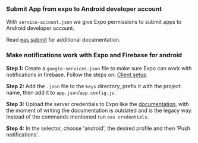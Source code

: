 ### Submit App from expo to Android developer account

With `service-account.json` we give Expo permissions to submit apps to Android developer account.

Read [eas submit](https://docs.expo.dev/submit/android/) for additional documentation.

### Make notifications work with Expo and Firebase for android

**Step 1:**
Create a `google-services.json` file to make sure Expo can work with notifications in firebase.
Follow the steps on: [Client setup](https://docs.expo.dev/push-notifications/using-fcm/#client-setup)

**Step 2:** 
Add the `.json` file to the `keys` directory, prefix it with 
the project name, then add it to `app.json`/`app.config.js`.

**Step 3:**
Upload the server credentials to Expo like the [documentation](https://docs.expo.dev/push-notifications/using-fcm/#uploading-server-credentials),
with the moment of writing the documentation is outdated and is the legacy way. 
Instead of the commands mentioned run `eas credentials`.

**Step 4:**
In the selector, choose 'android', the desired profile and then 'Push notifications'.